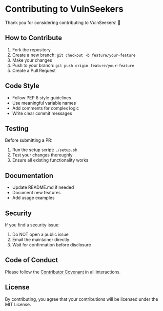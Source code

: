 # Contributing to VulnSeekers

Thank you for considering contributing to VulnSeekers! 🎉

## How to Contribute

1. Fork the repository
2. Create a new branch: `git checkout -b feature/your-feature`
3. Make your changes
4. Push to your branch: `git push origin feature/your-feature`
5. Create a Pull Request

## Code Style

- Follow PEP 8 style guidelines
- Use meaningful variable names
- Add comments for complex logic
- Write clear commit messages

## Testing

Before submitting a PR:
1. Run the setup script: `./setup.sh`
2. Test your changes thoroughly
3. Ensure all existing functionality works

## Documentation

- Update README.md if needed
- Document new features
- Add usage examples

## Security

If you find a security issue:
1. Do NOT open a public issue
2. Email the maintainer directly
3. Wait for confirmation before disclosure

## Code of Conduct

Please follow the [Contributor Covenant](https://www.contributor-covenant.org/) in all interactions.

## License

By contributing, you agree that your contributions will be licensed under the MIT License.
